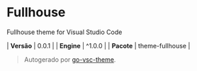 # Fullhouse

Fullhouse theme for Visual Studio Code

| **Versão** | 0.0.1 |
| **Engine** | ^1.0.0 |
| **Pacote** | theme-fullhouse |

> Autogerado por [go-vsc-theme](https://github.com/natalbu/go-vsc-theme).
